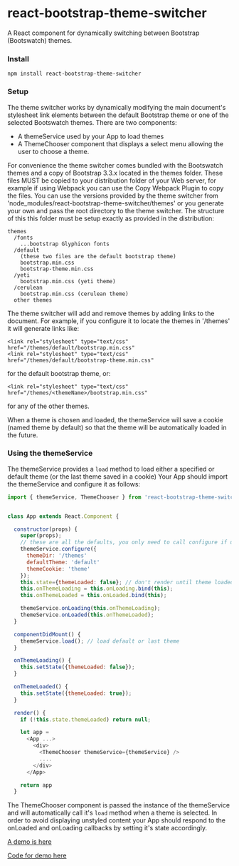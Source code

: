 # react-bootstrap-theme-switcher

A React component for dynamically switching between Bootstrap (Bootswatch) themes.

### Install
```
npm install react-bootstrap-theme-switcher
```
### Setup
The theme switcher works by dynamically modifying the main document's stylesheet link elements between the default Bootstrap theme or one of the selected Bootswatch themes. There are two components:

 * A themeService used by your App to load themes
 * A ThemeChooser component that displays a select menu allowing the user to choose a theme.

For convenience the theme switcher comes bundled with the Bootswatch themes and a copy of Bootstrap 3.3.x located in the themes folder. These files MUST be copied to your distribution folder of your Web server, for example if using Webpack you can use the Copy Webpack Plugin to copy the files. You can use the versions provided by the theme switcher from 'node_modules/react-bootstrap-theme-switcher/themes' or you generate your own and pass the root directory to the theme switcher. The structure of this this folder must be setup exactly as provided in the distribution:

```
themes
  /fonts
    ...bootstrap Glyphicon fonts
  /default
    (these two files are the default bootstrap theme)
    bootstrap.min.css
    bootstrap-theme.min.css
  /yeti
    bootstrap.min.css (yeti theme)
  /cerulean
    bootstrap.min.css (cerulean theme)
  other themes    
```

The theme switcher will add and remove themes by adding links to the document. For example, if you configure it to locate the themes in '/themes' it will generate links like:

```
<link rel="stylesheet" type="text/css" href="/themes/default/bootstrap.min.css"
<link rel="stylesheet" type="text/css" href="/themes/default/bootstrap-theme.min.css"
```

for the default bootstrap theme, or:

```
<link rel="stylesheet" type="text/css" href="/themes/<themeName>/bootstrap.min.css"
```

for any of the other themes.

When a theme is chosen and loaded, the themeService will save a cookie (named theme by default) so that the theme will be automatically loaded in the future.

### Using the themeService

The themeService provides a ```load``` method to load either a specified or default theme (or the last theme saved in a cookie)
Your App should import the themeService and configure it as follows:

```javascript
import { themeService, ThemeChooser } from 'react-bootstrap-theme-switcher';


class App extends React.Component {

  constructor(props) {
    super(props);
    // these are all the defaults, you only need to call configure if using other values
    themeService.configure({
      themeDir: '/themes'
      defaultTheme: 'default'
      themeCookie: 'theme'
    });
    this.state={themeLoaded: false}; // don't render until theme loaded
    this.onThemeLoading = this.onLoading.bind(this);
    this.onThemeLoaded = this.onLoaded.bind(this);

    themeService.onLoading(this.onThemeLoading);
    themeService.onLoaded(this.onThemeLoaded);
  }  

  componentDidMount() {
    themeService.load(); // load default or last theme
  }

  onThemeLoading() {
    this.setState({themeLoaded: false});
  }

  onThemeLoaded() {
    this.setState({themeLoaded: true});
  }

  render() {
    if (!this.state.themeLoaded) return null;

    let app =
      <App ...>
        <div>
          <ThemeChooser themeService={themeService} />
          ....
        </div>  
      </App>    

    return app
  }
```
The ThemeChooser component is passed the instance of the themeService and will automatically call it's ```load``` method when a theme is selected. In order to avoid displaying unstyled content your App should respond to the onLoaded and onLoading callbacks by setting it's state accordingly.

[A demo is here](http://bst.ray3.io)

[Code for demo here](https://github.com/raythree/reactjs-bootstrap-table-demo)
